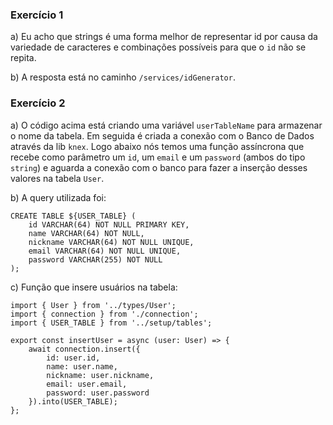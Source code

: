### Exercício 1
a) Eu acho que strings é uma forma melhor de representar id por causa da variedade de caracteres e combinações possíveis para que o `id` não se repita.

b) A resposta está no caminho `/services/idGenerator`.

### Exercício 2
a) O código acima está criando uma variável `userTableName` para armazenar o nome da tabela.
Em seguida é criada a conexão com o Banco de Dados através da lib `knex`.
Logo abaixo nós temos uma função assíncrona que recebe como parâmetro um `id`, um `email` e um `password` (ambos do tipo `string`) e aguarda a conexão com o banco para fazer a inserção desses valores na tabela `User`.

b) A query utilizada foi:
```
CREATE TABLE ${USER_TABLE} (
    id VARCHAR(64) NOT NULL PRIMARY KEY,
    name VARCHAR(64) NOT NULL,
    nickname VARCHAR(64) NOT NULL UNIQUE,
    email VARCHAR(64) NOT NULL UNIQUE,
    password VARCHAR(255) NOT NULL
);
```

c) Função que insere usuários na tabela:
```
import { User } from '../types/User';
import { connection } from './connection';
import { USER_TABLE } from '../setup/tables';

export const insertUser = async (user: User) => {
    await connection.insert({
        id: user.id,
        name: user.name,
        nickname: user.nickname,
        email: user.email,
        password: user.password
    }).into(USER_TABLE);
};
```
